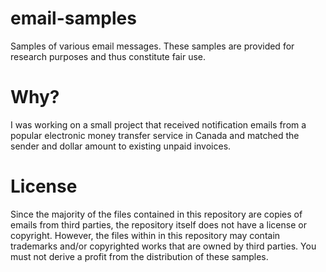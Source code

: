 # email-samples

Samples of various email messages. These samples are provided for research purposes and thus constitute fair use.

# Why?

I was working on a small project that received notification emails from a popular electronic money transfer service in Canada and matched the sender and dollar amount to existing unpaid invoices.

# License

Since the majority of the files contained in this repository are copies of emails from third parties, the repository itself does not have a license or copyright. However, the files within in this repository may contain trademarks and/or copyrighted works that are owned by third parties. You must not derive a profit from the distribution of these samples.
